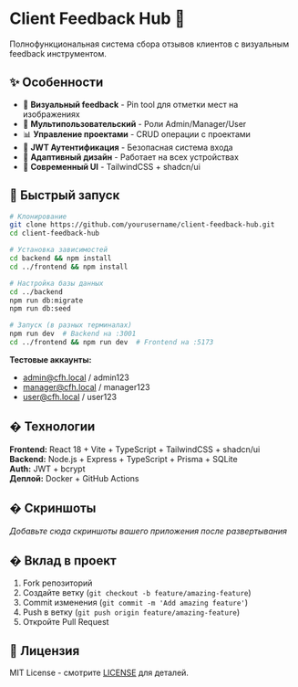 # Client Feedback Hub 🚀

Полнофункциональная система сбора отзывов клиентов с визуальным feedback инструментом.

## ✨ Особенности

- 🎯 **Визуальный feedback** - Pin tool для отметки мест на изображениях
- 👥 **Мультипользовательский** - Роли Admin/Manager/User  
- 📊 **Управление проектами** - CRUD операции с проектами
- 🔐 **JWT Аутентификация** - Безопасная система входа
- 📱 **Адаптивный дизайн** - Работает на всех устройствах
- 🎨 **Современный UI** - TailwindCSS + shadcn/ui

## 🚀 Быстрый запуск

```bash
# Клонирование
git clone https://github.com/yourusername/client-feedback-hub.git
cd client-feedback-hub

# Установка зависимостей
cd backend && npm install
cd ../frontend && npm install

# Настройка базы данных  
cd ../backend
npm run db:migrate
npm run db:seed

# Запуск (в разных терминалах)
npm run dev  # Backend на :3001
cd ../frontend && npm run dev  # Frontend на :5173
```

**Тестовые аккаунты:**
- admin@cfh.local / admin123
- manager@cfh.local / manager123  
- user@cfh.local / user123

## � Технологии

**Frontend:** React 18 + Vite + TypeScript + TailwindCSS + shadcn/ui  
**Backend:** Node.js + Express + TypeScript + Prisma + SQLite  
**Auth:** JWT + bcrypt  
**Деплой:** Docker + GitHub Actions

## � Скриншоты

*Добавьте сюда скриншоты вашего приложения после развертывания*

## � Вклад в проект

1. Fork репозиторий
2. Создайте ветку (`git checkout -b feature/amazing-feature`)
3. Commit изменения (`git commit -m 'Add amazing feature'`)
4. Push в ветку (`git push origin feature/amazing-feature`)
5. Откройте Pull Request

## 📄 Лицензия

MIT License - смотрите [LICENSE](LICENSE) для деталей.